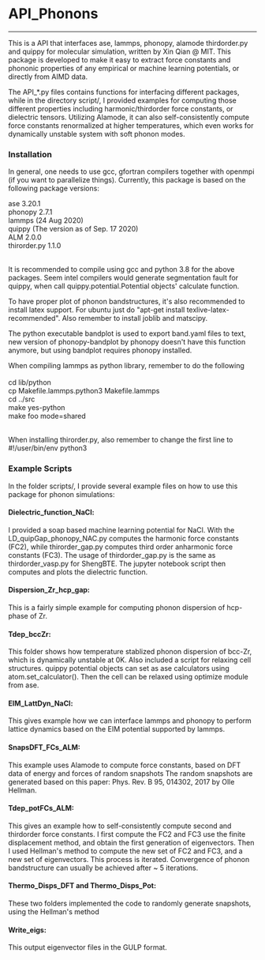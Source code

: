 # API_Phonons
----
This is a API that interfaces ase, lammps, phonopy, alamode thirdorder.py and quippy for molecular simulation, written
by Xin Qian @ MIT. This package is developed to make it easy to extract  force constants and phononic properties of any 
empirical or machine learning potentials, or directly from AIMD data. 

The API_*.py files contains functions for interfacing different packages, while in the directory script/, I provided examples 
for computing those different properties including harmonic/thirdorder force constants, or dielectric tensors. 
Utilizing Alamode, it can also self-consistently compute force constants renormalized at higher temperatures, which even works
for dynamically unstable system with soft phonon modes. 

### Installation

In general, one needs to use gcc, gfortran compilers together with openmpi (if you want to parallelize things). 
Currently, this package is based on the following package versions:<br />

ase 3.20.1<br /> 
phonopy 2.7.1<br />
lammps (24 Aug 2020)<br />
quippy (The version as of Sep. 17 2020)<br /> 
ALM 2.0.0<br />
thirorder.py 1.1.0 <br />
<br />

It is recommended to compile using gcc and python 3.8 for the above packages.
Seem intel compilers would generate segmentation fault for quippy, when call
quippy.potential.Potential objects' calculate function. 

To have proper plot of phonon bandstructures, it's also recommended to install latex support. 
For ubuntu just do "apt-get install texlive-latex-recommended". Also remember to
install joblib and matscipy.

The python executable bandplot is used to export band.yaml files to text, new version of 
phonopy-bandplot by phonopy doesn't have this function anymore, but using bandplot requires 
phonopy installed.

When compiling lammps as python library, remember to do the following <br />
<br />
cd lib/python<br />
cp Makefile.lammps.python3 Makefile.lammps<br />
cd ../src<br />
make yes-python<br />
make foo mode=shared<br />
<br />

When installing thirorder.py, also remember to change the first line to #!/user/bin/env python3

### Example Scripts

In the folder scripts/, I provide several example files on how to use this package for phonon simulations:<br />

#### Dielectric_function_NaCl:<br />
I provided a soap based machine learning potential for NaCl. With the LD_quipGap_phonopy_NAC.py computes the 
harmonic force constants (FC2), while thirorder_gap.py computes third order anharmonic force constants (FC3). The 
usage of thirdorder_gap.py is the same as thirdorder_vasp.py for ShengBTE. The jupyter notebook script then computes and plots 
the dielectric function. 
<br />
#### Dispersion_Zr_hcp_gap:<br />
This is a fairly simple example for computing phonon dispersion of hcp-phase of Zr.
<br />

#### Tdep_bccZr:<br />
This folder shows how temperature stablized phonon dispersion of bcc-Zr, which 
is dynamically unstable at 0K. Also included a script for relaxing cell structures.
quippy potential objects can set as ase calculators using atom.set_calculator(). Then
the cell can be relaxed using optimize module from ase.
 
#### EIM_LattDyn_NaCl:<br />
This gives example how we can interface lammps and phonopy to perform lattice dynamics based on the EIM potential supported
by lammps.
<br />
#### SnapsDFT_FCs_ALM:<br />
This example uses Alamode to compute force constants, based on DFT data of energy and forces of random snapshots
The random snapshots are generated based on this paper: Phys. Rev. B 95, 014302, 2017 by Olle Hellman. 
<br />
#### Tdep_potFCs_ALM:<br />
This gives an example how to self-consistently compute second and thirdorder force constants. I first compute the FC2 and FC3
use the finite displacement method, and obtain the first generation of eigenvectors. Then I used Hellman's method to compute
the new set of FC2 and FC3, and a new set of eigenvectors. This process is iterated. Convergence of phonon bandstructure can
usually be achieved after ~ 5 iterations. 
<br />
#### Thermo_Disps_DFT and Thermo_Disps_Pot:<br />
These two folders implemented the code to randomly generate snapshots, using the Hellman's method
<br />
#### Write_eigs:<br />
This output eigenvector files in the GULP format. 
